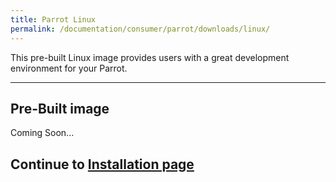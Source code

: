 ```yaml
---
title: Parrot Linux
permalink: /documentation/consumer/parrot/downloads/linux/
---
```


This pre-built Linux image provides users with a great development environment for your Parrot.

***

## Pre-Built image

Coming Soon...

## Continue to [Installation page](../installation)
